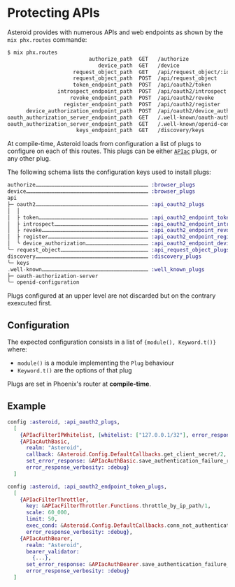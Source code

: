 # Protecting APIs

Asteroid provides with numerous APIs and web endpoints as shown by the `mix phx.routes` commande:

```bash
$ mix phx.routes
                          authorize_path  GET   /authorize                               AsteroidWeb.AuthorizeController :pre_authorize
                             device_path  GET   /device                                  AsteroidWeb.DeviceController :pre_authorize
                     request_object_path  GET   /api/request_object/:id                  AsteroidWeb.API.RequestObjectController :show
                     request_object_path  POST  /api/request_object                      AsteroidWeb.API.RequestObjectController :create
                     token_endpoint_path  POST  /api/oauth2/token                        AsteroidWeb.API.OAuth2.TokenEndpoint :handle
                introspect_endpoint_path  POST  /api/oauth2/introspect                   AsteroidWeb.API.OAuth2.IntrospectEndpoint :handle
                    revoke_endpoint_path  POST  /api/oauth2/revoke                       AsteroidWeb.API.OAuth2.RevokeEndpoint :handle
                  register_endpoint_path  POST  /api/oauth2/register                     AsteroidWeb.API.OAuth2.RegisterEndpoint :handle
      device_authorization_endpoint_path  POST  /api/oauth2/device_authorization         AsteroidWeb.API.OAuth2.DeviceAuthorizationEndpoint :handle
oauth_authorization_server_endpoint_path  GET   /.well-known/oauth-authorization-server  AsteroidWeb.WellKnown.OauthAuthorizationServerEndpoint :handle
oauth_authorization_server_endpoint_path  GET   /.well-known/openid-configuration        AsteroidWeb.WellKnown.OauthAuthorizationServerEndpoint :handle
                      keys_endpoint_path  GET   /discovery/keys                          AsteroidWeb.Discovery.KeysEndpoint :handle
```

At compile-time, Asteroid loads from configuration a list of plugs to configure on each
of this routes. This plugs can be either [`APIac`](https://github.com/tanguilp/apiac) plugs, or
any other plug.

The following schema lists the configuration keys used to install plugs:
```elixir
authorize……………………………………………………………………………………………… :browser_plugs
device……………………………………………………………………………………………………… :browser_plugs
api
├─ oauth2……………………………………………………………………………………………… :api_oauth2_plugs
│  │
│  ├ token…………………………………………………………………………………………… :api_oauth2_endpoint_token_plugs
│  ├ introspect……………………………………………………………………………… :api_oauth2_endpoint_introspect_plugs
│  ├ revoke………………………………………………………………………………………… :api_oauth2_endpoint_revoke_plugs
│  ├ register…………………………………………………………………………………… :api_oauth2_endpoint_register_plugs
│  ╰ device_authorization…………………………………………………… :api_oauth2_endpoint_device_authorization_plugs
╰─ request_object………………………………………………………………………… :api_request_object_plugs
discovery……………………………………………………………………………………………… :discovery_plugs
╰─ keys
.well-known………………………………………………………………………………………… :well_known_plugs
├─ oauth-authorization-server
╰─ openid-configuration
```

Plugs configured at an upper level are not discarded but on the contrary exexcuted first.

## Configuration

The expected configuration consists in a list of `{module(), Keyword.t()}` where:
- `module()` is a module implementing the `Plug` behaviour
- `Keyword.t()` are the options of that plug

Plugs are set in Phoenix's router at **compile-time**.

## Example

```elixir
config :asteroid, :api_oauth2_plugs,
  [
    {APIacFilterIPWhitelist, [whitelist: ["127.0.0.1/32"], error_response_verbosity: :debug]},
    {APIacAuthBasic,
      realm: "Asteroid",
      callback: &Asteroid.Config.DefaultCallbacks.get_client_secret/2,
      set_error_response: &APIacAuthBasic.save_authentication_failure_response/3,
      error_response_verbosity: :debug}
  ]

config :asteroid, :api_oauth2_endpoint_token_plugs,
  [
    {APIacFilterThrottler,
      key: &APIacFilterThrottler.Functions.throttle_by_ip_path/1,
      scale: 60_000,
      limit: 50,
      exec_cond: &Asteroid.Config.DefaultCallbacks.conn_not_authenticated?/1,
      error_response_verbosity: :debug},
    {APIacAuthBearer,
      realm: "Asteroid",
      bearer_validator:
        {...},
      set_error_response: &APIacAuthBearer.save_authentication_failure_response/3,
      error_response_verbosity: :debug}
  ]
```
